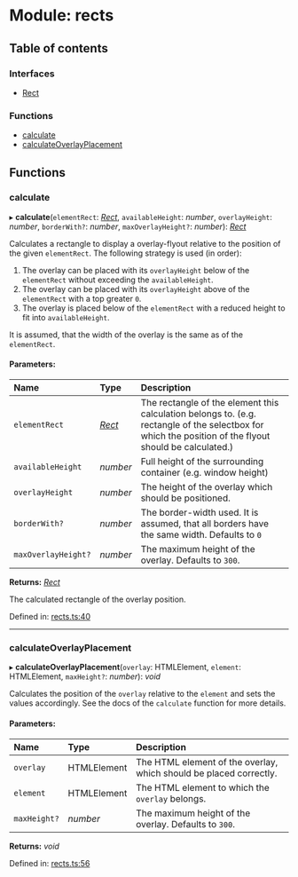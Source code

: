 # Module: rects

## Table of contents

### Interfaces

- [Rect](../interfaces/rects.rect.md)

### Functions

- [calculate](rects.md#calculate)
- [calculateOverlayPlacement](rects.md#calculateoverlayplacement)

## Functions

### calculate

▸ **calculate**(`elementRect`: [*Rect*](../interfaces/rects.rect.md), `availableHeight`: *number*, `overlayHeight`: *number*, `borderWith?`: *number*, `maxOverlayHeight?`: *number*): [*Rect*](../interfaces/rects.rect.md)

Calculates a rectangle to display a overlay-flyout relative to the position of the given `elementRect`.
The following strategy is used (in order):
  1. The overlay can be placed with its `overlayHeight` below of the `elementRect` without exceeding the `availableHeight`.
  2. The overlay can be placed with its `overlayHeight` above of the `elementRect` with a top greater `0`.
  3. The overlay is placed below of the `elementRect` with a reduced height to fit into `availableHeight`.

It is assumed, that the width of the overlay is the same as of the `elementRect`.

#### Parameters:

| Name | Type | Description |
| :------ | :------ | :------ |
| `elementRect` | [*Rect*](../interfaces/rects.rect.md) | The rectangle of the element this calculation belongs to. (e.g. rectangle of the selectbox for which the position of the flyout should be calculated.) |
| `availableHeight` | *number* | Full height of the surrounding container (e.g. window height) |
| `overlayHeight` | *number* | The height of the overlay which should be positioned. |
| `borderWith?` | *number* | The border-width used. It is assumed, that all borders have the same width. Defaults to `0` |
| `maxOverlayHeight?` | *number* | The maximum height of the overlay. Defaults to `300`. |

**Returns:** [*Rect*](../interfaces/rects.rect.md)

The calculated rectangle of the overlay position.

Defined in: [rects.ts:40](https://github.com/ckotzbauer/simple-tree-component/blob/a370806/src/types/rects.ts#L40)

___

### calculateOverlayPlacement

▸ **calculateOverlayPlacement**(`overlay`: HTMLElement, `element`: HTMLElement, `maxHeight?`: *number*): *void*

Calculates the position of the `overlay` relative to the `element` and sets the values accordingly.
See the docs of the `calculate` function for more details.

#### Parameters:

| Name | Type | Description |
| :------ | :------ | :------ |
| `overlay` | HTMLElement | The HTML element of the overlay, which should be placed correctly. |
| `element` | HTMLElement | The HTML element to which the `overlay` belongs. |
| `maxHeight?` | *number* | The maximum height of the overlay. Defaults to `300`. |

**Returns:** *void*

Defined in: [rects.ts:56](https://github.com/ckotzbauer/simple-tree-component/blob/a370806/src/types/rects.ts#L56)

